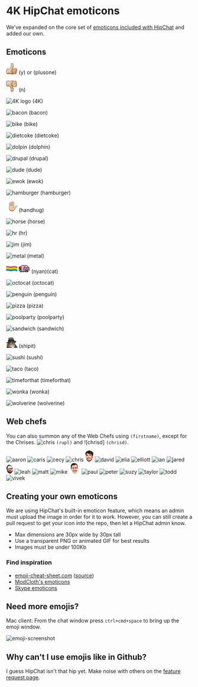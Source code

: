 # 4K HipChat emoticons

We've expanded on the core set of [emoticons included with HipChat](http://hipchat-emoticons.nyh.name) and added our own.

## Emoticons

![y](src/y.png) (y) or (plusone)

![n](src/n.png) (n)

![4K logo](src/4K.png) (4K)

![bacon](src/bacon.png) (bacon)

![bike](src/bike.png) (bike)

![dietcoke](src/dietcoke.png) (dietcoke)

![dolpin](src/dolphin.png) (dolphin)

![drupal](src/drupal.png) (drupal)

![dude](src/dude.png) (dude)

![ewok](src/ewok.gif) (ewok)

![hamburger](src/hamburger.png) (hamburger)

![handhug](src/handhug.gif) (handhug)

![horse](src/horse.png) (horse)

![hr](src/hr.png) (hr)

![jim](src/jim.gif) (jim)

![metal](src/metal.png) (metal)

![nyan](src/nyan.gif) ![cat](src/cat.gif) (nyan)(cat)

![octocat](src/octocat.png) (octocat)

![penguin](src/penguin.gif) (penguin)

![pizza](src/pizza.png) (pizza)

![poolparty](src/poolparty.gif) (poolparty)

![sandwich](src/sandwich.png) (sandwich)

![shipit](src/shipit.png) (shipit)

![sushi](src/sushi.png) (sushi)

![taco](src/taco.png) (taco)

![timeforthat](src/timeforthat.gif) (timeforthat)

![wonka](src/wonka.png) (wonka)

![wolverine](src/wolverine.gif) (wolverine)

## Web chefs

You can also summon any of the Web Chefs using `(firstname)`, except for the Chrises. ![chris](src/chris.png) `(rupl)` and ![chrisd] `(chrisd)`.

![aaron](src/aaron.png)
![caris](src/caris.png)
![cecy](src/cecy.png)
![chris](src/chris.png)
![chrisd](src/chrisd.png)
![david](src/david.png)
![elia](src/elia.png)
![elliott](src/elliott.png)
![ian](src/ian.png)
![jared](src/jared.png)
![joe](src/joe.png)
![leah](src/leah.png)
![matt](src/matt.png)
![mike](src/mike.png)
![paul](src/patrick.png)
![paul](src/paul.png)
![peter](src/peter.png)
![suzy](src/suzy.png)
![taylor](src/taylor.png)
![todd](src/todd.png)
![vivek](src/vivek.png)

## Creating your own emoticons

We are using HipChat's built-in emoticon feature, which means an admin must upload the image in order for it to work. However, you can still create a pull request to get your icon into the repo, then let a HipChat admin know.

* Max dimensions are 30px wide by 30px tall
* Use a transparent PNG or animated GIF for best results
* Images must be under 100Kb

### Find inspiration

* [emoji-cheat-sheet.com](http://www.emoji-cheat-sheet.com/) ([source](https://github.com/arvida/emoji-cheat-sheet.com/tree/master/public/graphics/emojis/))
* [ModCloth's emoticons](https://github.com/modcloth/hipchat-emoticons/)
* [Skype emoticons](http://emoticonhq.com/skypeemoticons.html)

## Need more emojis?

Mac client: From the chat window press `ctrl+cmd+space` to bring up the emoji window.

![emoji-screenshot](emoji-screenshot.png)

## Why can't I use emojis like in Github?

I guess HipChat isn't that hip yet. Make noise with others on the [feature request page](http://help.hipchat.com/forums/138883-suggestions-issues/suggestions/3407099-add-github-s-emoji-set).
